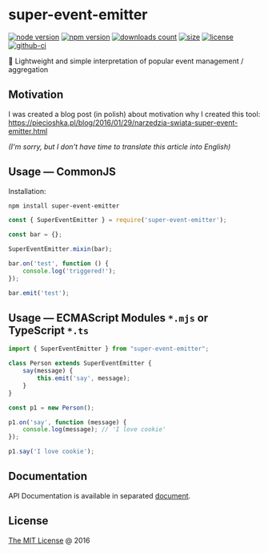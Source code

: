 # super-event-emitter

[![node version](https://img.shields.io/node/v/super-event-emitter.svg)](https://www.npmjs.com/package/super-event-emitter)
[![npm version](https://badge.fury.io/js/super-event-emitter.svg)](https://badge.fury.io/js/super-event-emitter)
[![downloads count](https://img.shields.io/npm/dt/super-event-emitter.svg)](https://www.npmjs.com/package/super-event-emitter)
[![size](https://packagephobia.com/badge?p=super-event-emitter)](https://packagephobia.com/result?p=super-event-emitter)
[![license](https://img.shields.io/npm/l/super-event-emitter.svg)](https://piecioshka.mit-license.org)
[![github-ci](https://github.com/piecioshka/super-event-emitter/actions/workflows/testing.yml/badge.svg)](https://github.com/piecioshka/super-event-emitter/actions/workflows/testing.yml)

🔨 Lightweight and simple interpretation of popular event management / aggregation

## Motivation

I was created a blog post (in polish) about motivation why I created this tool:<br/>
<https://piecioshka.pl/blog/2016/01/29/narzedzia-swiata-super-event-emitter.html>

_(I'm sorry, but I don't have time to translate this article into English)_

## Usage — CommonJS

Installation:

```bash
npm install super-event-emitter
```

```javascript
const { SuperEventEmitter } = require('super-event-emitter');

const bar = {};

SuperEventEmitter.mixin(bar);

bar.on('test', function () {
    console.log('triggered!');
});

bar.emit('test');
```

## Usage — ECMAScript Modules `*.mjs` or TypeScript `*.ts`

```ts
import { SuperEventEmitter } from "super-event-emitter";

class Person extends SuperEventEmitter {
    say(message) {
        this.emit('say', message);
    }
}

const p1 = new Person();

p1.on('say', function (message) {
    console.log(message); // 'I love cookie'
});

p1.say('I love cookie');
```

## Documentation

API Documentation is available in separated [document](./docs/api.md).

## License

[The MIT License](https://piecioshka.mit-license.org) @ 2016
